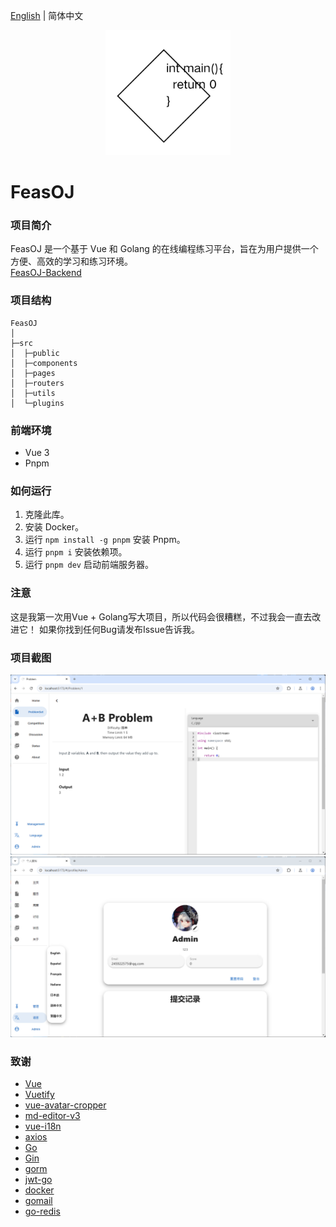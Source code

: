 [English](README.md) | 简体中文
<p align="center">
    <a href="https://github.com/ClaretWheel1481/FeasOJ">
        <img src="public/logo.png" height="200"/>
    </a>
</p>

# FeasOJ
### 项目简介
FeasOJ 是一个基于 Vue 和 Golang 的在线编程练习平台，旨在为用户提供一个方便、高效的学习和练习环境。
<br>
[FeasOJ-Backend](https://github.com/ClaretWheel1481/FeasOJ-Backend)

### 项目结构
```
FeasOJ
│ 
├─src
│  ├─public
│  ├─components
│  ├─pages
│  ├─routers
│  ├─utils
│  └─plugins
```

### 前端环境
- Vue 3
- Pnpm

### 如何运行

1. 克隆此库。
2. 安装 Docker。
3. 运行 `npm install -g pnpm` 安装 Pnpm。
4. 运行 `pnpm i` 安装依赖项。
5. 运行 `pnpm dev` 启动前端服务器。

### 注意

这是我第一次用Vue + Golang写大项目，所以代码会很糟糕，不过我会一直去改进它！
如果你找到任何Bug请发布Issue告诉我。

### 项目截图
![image](/assets/Screenshot1.png)
![image](/assets/Screenshot2.png)

### 致谢

- [Vue](https://github.com/vuejs/vue)
- [Vuetify](https://github.com/vuetifyjs/vuetify)
- [vue-avatar-cropper](https://github.com/overtrue/vue-avatar-cropper)
- [md-editor-v3](https://github.com/imzbf/md-editor-v3)
- [vue-i18n](https://github.com/intlify/vue-i18n)
- [axios](https://github.com/axios/axios)
- [Go](https://github.com/golang/go)
- [Gin](https://github.com/gin-gonic/gin)
- [gorm](https://github.com/go-gorm/gorm)
- [jwt-go](https://github.com/golang-jwt/jwt)
- [docker](https://github.com/moby/moby)
- [gomail](https://github.com/go-gomail/gomail)
- [go-redis](https://github.com/redis/go-redis)